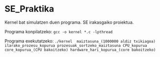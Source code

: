 # SE_Praktika

Kernel bat simulatzen duen programa. SE irakasgaiko proiektua.

Programa konpilatzeko: `gcc -o kernel *.c -lpthread`

Programa exekutatzeko: `./kernel  maiztasuna_(1000000 aldiz txikiagoa) ilarako_prozesu_kopurua prozesuak_sortzeko_maiztasuna CPU_kopurua core_kopurua_(CPU bakoitzeko) hardware_hari_kopurua_(core bakoitzeko)`